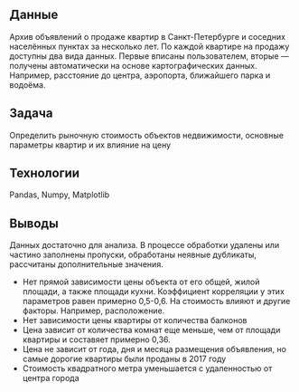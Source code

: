 ## Данные
Архив объявлений о продаже квартир в Санкт-Петербурге и соседних населённых пунктах за несколько лет. По каждой квартире на продажу доступны два вида данных. Первые вписаны пользователем, вторые — получены автоматически на основе картографических данных. Например, расстояние до центра, аэропорта, ближайшего парка и водоёма.
## Задача
Определить рыночную стоимость объектов недвижимости, основные параметры квартир и их влияние на цену
## Технологии
Pandas, Numpy, Matplotlib
## Выводы

Данных достаточно для анализа. В процессе обработки удалены или частино заполнены пропуски, обработаны неявные дубликаты, рассчитаны дополнительные значения.

- Нет прямой зависимости цены объекта от его общей, жилой площади, а также площади кухни. Коэффициент корреляции у этих параметров равен примерно 0,5-0,6. На стоимость влияют и другие факторы. Например, расположение. 
- Нет зависимости цены квартиры от количества балконов
- Цена зависит от количества комнат еще меньше, чем от площади квартиры и составяет примерно 0,36.
- Цена не зависит от года, дня и месяца размещения объявления, но самые дорогие квартиры были проданы в 2017 году
- Стоимость квадратного метра уменьшается с удаленностью от центра города
